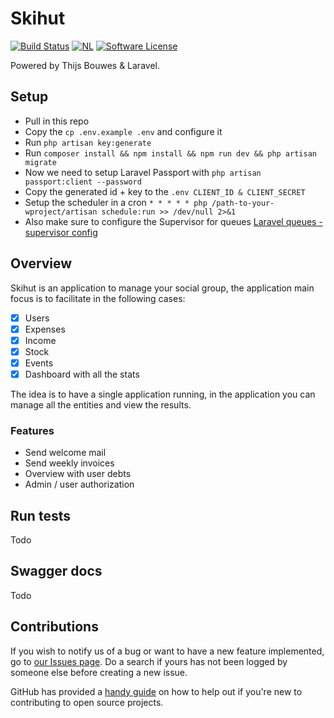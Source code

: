 # Skihut
[![Build Status](https://travis-ci.org/ThijsBouwes/skihut.svg?branch=master)](https://travis-ci.org/ThijsBouwes/skihut)
[![NL](https://img.shields.io/badge/Made%20in-NL-blue.svg)](https://computer4life.nl)
[![Software License](https://img.shields.io/badge/license-MIT-brightgreen.svg?style=flat-square)](LICENSE)

Powered by Thijs Bouwes & Laravel.
## Setup
* Pull in this repo
* Copy the `cp .env.example .env` and configure it
* Run `php artisan key:generate`
* Run `composer install && npm install && npm run dev && php artisan migrate`
* Now we need to setup Laravel Passport with `php artisan passport:client --password`
* Copy the generated id + key to the `.env CLIENT_ID & CLIENT_SECRET`
* Setup the scheduler in a cron `* * * * * php /path-to-your-wproject/artisan schedule:run >> /dev/null 2>&1`
* Also make sure to configure the Supervisor for queues [Laravel queues - supervisor config](https://laravel.com/docs/5.6/queues#supervisor-configuration)

## Overview
Skihut is an application to manage your social group, the application main focus is to facilitate in the following cases:
- [x] Users 
- [x] Expenses
- [x] Income
- [x] Stock
- [x] Events
- [x] Dashboard with all the stats

The idea is to have a single application running, in the application you can manage all the entities and view the results.

### Features
* Send welcome mail
* Send weekly invoices
* Overview with user debts
* Admin / user authorization 

## Run tests
Todo

## Swagger docs
Todo

## Contributions
If you wish to notify us of a bug or want to have a new feature implemented, go to [our Issues page](https://github.com/ThijsBouwes/skihut/issues). Do a search if yours has not been logged by someone else before creating a new issue.

GitHub has provided a [handy guide](https://opensource.guide/) on how to help out if you're new to contributing to open source projects.